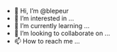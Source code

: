 - 👋 Hi, I’m @blepeur
- 👀 I’m interested in ...
- 🌱 I’m currently learning ...
- 💞️ I’m looking to collaborate on ...
- 📫 How to reach me ...

<!---
blepeur/blepeur is a ✨ special ✨ repository because its `README.md` (this file) appears on your GitHub profile.
You can click the Preview link to take a look at your changes.
--->

